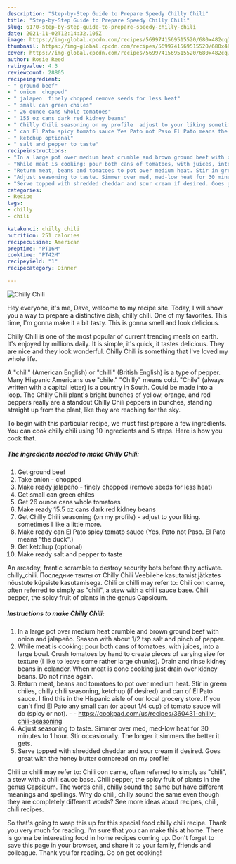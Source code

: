 ```yaml
---
description: "Step-by-Step Guide to Prepare Speedy Chilly Chili"
title: "Step-by-Step Guide to Prepare Speedy Chilly Chili"
slug: 6170-step-by-step-guide-to-prepare-speedy-chilly-chili
date: 2021-11-02T12:14:32.105Z
image: https://img-global.cpcdn.com/recipes/5699741569515520/680x482cq70/chilly-chili-recipe-main-photo.jpg
thumbnail: https://img-global.cpcdn.com/recipes/5699741569515520/680x482cq70/chilly-chili-recipe-main-photo.jpg
cover: https://img-global.cpcdn.com/recipes/5699741569515520/680x482cq70/chilly-chili-recipe-main-photo.jpg
author: Rosie Reed
ratingvalue: 4.3
reviewcount: 28805
recipeingredient:
- " ground beef"
- " onion  chopped"
- " jalapeo  finely chopped remove seeds for less heat"
- " small can green chiles"
- " 26 ounce cans whole tomatoes"
- " 155 oz cans dark red kidney beans"
- " Chilly Chili seasoning on my profile  adjust to your liking sometimes I like a little more"
- " can El Pato spicy tomato sauce Yes Pato not Paso El Pato means the duck"
- " ketchup optional"
- " salt and pepper to taste"
recipeinstructions:
- "In a large pot over medium heat crumble and brown ground beef with onion and jalapeño. Season with about 1/2 tsp salt and pinch of pepper."
- "While meat is cooking: pour both cans of tomatoes, with juices, into a large bowl. Crush tomatoes by hand to create pieces of varying size for texture (I like to leave some rather large chunks). Drain and rinse kidney beans in colander. When meat is done cooking just drain over kidney beans. Do not rinse again."
- "Return meat, beans and tomatoes to pot over medium heat. Stir in green chiles, chilly chili seasoning, ketchup (if desired) and can of El Pato sauce. I find this in the Hispanic aisle of our local grocery store. If you can&#39;t find El Pato any small can (or about 1/4 cup) of tomato sauce will do (spicy or not).  https://cookpad.com/us/recipes/360431-chilly-chili-seasoning"
- "Adjust seasoning to taste. Simmer over med, med-low heat for 30 minutes to 1 hour. Stir occasionally. The longer it simmers the better it gets."
- "Serve topped with shredded cheddar and sour cream if desired. Goes great with the honey butter cornbread on my profile!"
categories:
- Recipe
tags:
- chilly
- chili

katakunci: chilly chili 
nutrition: 251 calories
recipecuisine: American
preptime: "PT16M"
cooktime: "PT42M"
recipeyield: "1"
recipecategory: Dinner

---
```



![Chilly Chili](https://img-global.cpcdn.com/recipes/5699741569515520/680x482cq70/chilly-chili-recipe-main-photo.jpg)

Hey everyone, it's me, Dave, welcome to my recipe site. Today, I will show you a way to prepare a distinctive dish, chilly chili. One of my favorites. This time, I'm gonna make it a bit tasty. This is gonna smell and look delicious.

Chilly Chili is one of the most popular of current trending meals on earth. It's enjoyed by millions daily. It is simple, it's quick, it tastes delicious. They are nice and they look wonderful. Chilly Chili is something that I've loved my whole life.

A &#34;chili&#34; (American English) or &#34;chilli&#34; (British English) is a type of pepper. Many Hispanic Americans use &#34;chile.&#34; &#34;Chilly&#34; means cold. &#34;Chile&#34; (always written with a capital letter) is a country in South. Could be made into a loop. The Chilly Chili plant&#39;s bright bunches of yellow, orange, and red peppers really are a standout Chilly Chili peppers in bunches, standing straight up from the plant, like they are reaching for the sky.


To begin with this particular recipe, we must first prepare a few ingredients. You can cook chilly chili using 10 ingredients and 5 steps. Here is how you cook that.

<!--inarticleads1-->

##### The ingredients needed to make Chilly Chili:

1. Get  ground beef
1. Take  onion - chopped
1. Make ready  jalapeño - finely chopped (remove seeds for less heat)
1. Get  small can green chiles
1. Get  26 ounce cans whole tomatoes
1. Make ready  15.5 oz cans dark red kidney beans
1. Get  Chilly Chili seasoning (on my profile) - adjust to your liking. sometimes I like a little more.
1. Make ready  can El Pato spicy tomato sauce (Yes, Pato not Paso. El Pato means &#34;the duck&#34;.)
1. Get  ketchup (optional)
1. Make ready  salt and pepper to taste


An arcadey, frantic scramble to destroy security bots before they activate. chilly_chili. Последние твиты от Chilly Chili Veebilehe kasutamist jätkates nõustute küpsiste kasutamisega. Chili or chilli may refer to: Chili con carne, often referred to simply as &#34;chili&#34;, a stew with a chili sauce base. Chili pepper, the spicy fruit of plants in the genus Capsicum. 

<!--inarticleads2-->

##### Instructions to make Chilly Chili:

1. In a large pot over medium heat crumble and brown ground beef with onion and jalapeño. Season with about 1/2 tsp salt and pinch of pepper.
1. While meat is cooking: pour both cans of tomatoes, with juices, into a large bowl. Crush tomatoes by hand to create pieces of varying size for texture (I like to leave some rather large chunks). Drain and rinse kidney beans in colander. When meat is done cooking just drain over kidney beans. Do not rinse again.
1. Return meat, beans and tomatoes to pot over medium heat. Stir in green chiles, chilly chili seasoning, ketchup (if desired) and can of El Pato sauce. I find this in the Hispanic aisle of our local grocery store. If you can&#39;t find El Pato any small can (or about 1/4 cup) of tomato sauce will do (spicy or not). -  - https://cookpad.com/us/recipes/360431-chilly-chili-seasoning
1. Adjust seasoning to taste. Simmer over med, med-low heat for 30 minutes to 1 hour. Stir occasionally. The longer it simmers the better it gets.
1. Serve topped with shredded cheddar and sour cream if desired. Goes great with the honey butter cornbread on my profile!


Chili or chilli may refer to: Chili con carne, often referred to simply as &#34;chili&#34;, a stew with a chili sauce base. Chili pepper, the spicy fruit of plants in the genus Capsicum. The words chili, chilly sound the same but have different meanings and spellings. Why do chili, chilly sound the same even though they are completely different words? See more ideas about recipes, chili, chili recipes. 

So that's going to wrap this up for this special food chilly chili recipe. Thank you very much for reading. I'm sure that you can make this at home. There is gonna be interesting food in home recipes coming up. Don't forget to save this page in your browser, and share it to your family, friends and colleague. Thank you for reading. Go on get cooking!

